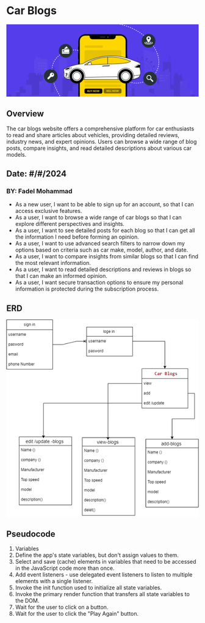 # Car Blogs
![Car_Blogs](/img/p0.png)

## Overview

The car blogs website offers a comprehensive platform for car enthusiasts to read and share articles about vehicles, providing detailed reviews, industry news, and expert opinions. Users can browse a wide range of blog posts, compare insights, and read detailed descriptions about various car models.

## Date: #/#/2024
### BY: Fadel Mohammad

* As a new user, I want to be able to sign up for an account, so that I can access exclusive features.
* As a user, I want to browse a wide range of car blogs so that I can explore different perspectives and insights.
* As a user, I want to see detailed posts for each blog so that I can get all the information I need before forming an opinion.
* As a user, I want to use advanced search filters to narrow down my options based on criteria such as car make, model, author, and date.
* As a user, I want to compare insights from similar blogs so that I can find the most relevant information.
* As a user, I want to read detailed descriptions and reviews in blogs so that I can make an informed opinion.
* As a user, I want secure transaction options to ensure my personal information is protected during the subscription process.


## ERD
![ERD](/img/erd.png)


## Pseudocode

1. Variables
2. Define the app's state variables, but don't assign values to them.
3. Select and save (cache) elements in variables that need to be accessed in the JavaScript code more than once.
4. Add event listeners - use delegated event listeners to listen to multiple elements with a single listener.
5. Invoke the init function used to initialize all state variables.
6. Invoke the primary render function that transfers all state variables to the DOM.
7. Wait for the user to click on a button.
8. Wait for the user to click the "Play Again" button.